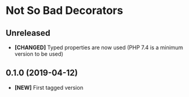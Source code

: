 # Not So Bad Decorators

## Unreleased

* **[CHANGED]** Typed properties are now used (PHP 7.4 is a minimum version to be used)

## 0.1.0 (2019-04-12)

* **[NEW]** First tagged version

